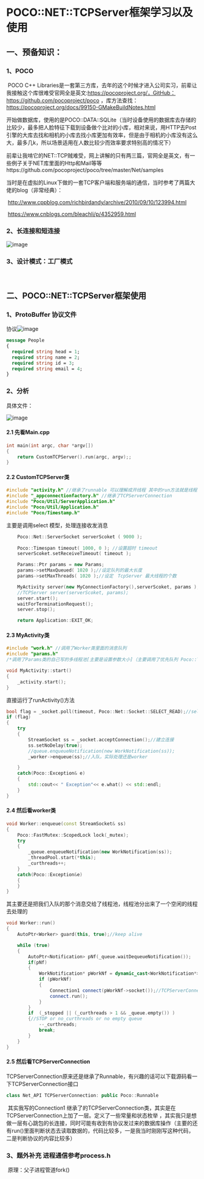 

# POCO::NET::TCPServer框架学习以及使用

## 一、预备知识：

### 1、POCO

​		POCO C++ Libraries是一套第三方库，去年的这个时候才进入公司实习，前辈让我接触这个库很难受官网全是英文:https://pocoproject.org/，GitHub：https://github.com/pocoproject/poco ，库方法查找：https://pocoproject.org/docs/99150-GMakeBuildNotes.html

​		开始做数据库，使用的是POCO::DATA::SQLite（当时设备使用的数据库去存储的比较少，最多把人脸特征下载到设备做个比对的小库，相对来说，用HTTP去Post引擎的大库去找和相机的小库去找小库更加有效率，但是由于相机的小库没有这么大，最多几k，所以场景适用在人数比较少而效率要求特别高的情况下）

​		前辈让我啃它的NET::TCP贼难受，网上讲解的只有两三篇，官网全是英文，有一些例子关于NET库里面的Http和Mail等等https://github.com/pocoproject/poco/tree/master/Net/samples

​		当时是在虚拟的Linux下做的一套TCP客户端和服务端的通信，当时参考了两篇大佬的blog（非常经典）：

​				http://www.cppblog.com/richbirdandy/archive/2010/09/10/123994.html

​				https://www.cnblogs.com/bleachli/p/4352959.html

### 2、长连接和短连接

![image](https://github.com/ToSaySomething/TCP/master/Pic/01.png)

### 3、设计模式：工厂模式

​		

## 二、POCO::NET::TCPServer框架使用

### 1、ProtoBuffer 协议文件

协议![image](https://github.com/ToSaySomething/TCP/master/Pic/02.png)

```protobuf
message People 
{  
  required string head = 1; 
  required string name = 2;  
  required string id = 3;  
  required string email = 4;  
}  
```



### 2、分析

具体文件：

![image](https://github.com/ToSaySomething/TCP/master/Pic/03.png)

#### 2.1 先看Main.cpp

```C++
int main(int argc, char *argv[])
{
    return CustomTCPServer().run(argc, argv);;
}
```

#### 2.2 CustomTCPServer类

```C++
#include "activity.h" //继承了runnable 可以理解成开线程 其中的run方法就是线程的入口
#include "_appconnectionfactory.h" //继承了TCPServerConnection
#include "Poco/Util/ServerApplication.h"
#include "Poco/Util/Application.h"
#include "Poco/Timestamp.h"
```

主要是调用select 模型，处理连接收发消息

```C++
    Poco::Net::ServerSocket serverScoket ( 9000 );
   
    Poco::Timespan timeout( 1000, 0 ); //设置超时 timeout
    serverScoket.setReceiveTimeout( timeout );

    Params::Ptr params = new Params;
    params->setMaxQueued( 1020 );//设定队列的最大长度
    params->setMaxThreads( 1020 );//设定　TcpServer 最大线程的个数

    MyActivity server(new MyConnectionFactory(),serverScoket, params );//a thread
    //TCPServer server(serverScoket, params);
    server.start();
    waitForTerminationRequest();
    server.stop();

    return Application::EXIT_OK;
```

#### 2.3  MyActivity类

```C++
#include "work.h" //调用了Worker类里面的消息队列
#include "params.h"
/*调用了Params类的自己写的多线程池[主要是设置参数大小]（主要调用了优先队列 Poco::Thread::PRIO_NORMAL）*/
```

```C++
void MyActivity::start()
{
    _activity.start();
}
```

直接运行了runActivity()方法

```C++
bool flag = _socket.poll(timeout, Poco::Net::Socket::SELECT_READ);//select的poll
if (flag)
{
    try
    {
        StreamSocket ss = _socket.acceptConnection();//建立连接
        ss.setNoDelay(true);
        //queue.enqueueNotification(new WorkNotification(ss));
        _worker->enqueue(ss);//入队，实际处理还是worker

    }
    catch(Poco::Exception& e)
    {
        std::cout<< " Exception"<< e.what() << std::endl;
    }
}
```

#### 2.4 然后看worker类

```C++
void Worker::enqueue(const StreamSocket& ss)
{
    Poco::FastMutex::ScopedLock lock(_mutex);
    try
    {
        _queue.enqueueNotification(new WorkNotification(ss));
        _threadPool.start(*this);
        _curthreads++;
    }
    catch(Poco::Exception&e)
    {
    }
}
```

其主要还是把我们入队的那个消息交给了线程池，线程池分出来了一个空闲的线程去处理的

```C++
void Worker::run()
{
    AutoPtr<Worker> guard(this, true);//keep alive

    while (true)
    {
        AutoPtr<Notification> pNf(_queue.waitDequeueNotification());
        if(pNf)
        {
            WorkNotification* pWorkNf = dynamic_cast<WorkNotification*>(pNf.get()); //把入队的pNf 转换成 WorkNotification 类型的对象
            if (pWorkNf)
            {
                Connection1 connect(pWorkNf->socket());//TCPServerConnection
                connect.run();
            }
        }
        if  (_stopped || (_curthreads > 1 && _queue.empty()) )
        {//STOP or no_curthreads or no empty queue
            --_curthreads;
            break;
        }
    }
}
```

#### 2.5 然后看TCPServerConnection

​		TCPServerConnection原来还是继承了Runnable，有兴趣的话可以下载源码看一下TCPServerConnection接口

```C++
class Net_API TCPServerConnection: public Poco::Runnable
```

​		其实我写的Connection1 继承了的TCPServerConnection类，其实是在TCPServerConnection上加了一层。定义了一些常量和状态枚举 ，其实我只是想做一层有心跳包的长连接，同时可能有收到有协议发过来的数据库操作（主要的还有run()里面判断状态去读取数据的，代码比较多，一是我当时刚刚写这种代码，二是判断协议的内容比较多）

### 3、题外补充 进程通信参考process.h

​		原理：父子进程管道fork()
